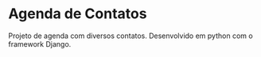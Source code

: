 # Agenda de Contatos
Projeto de agenda com diversos contatos.
Desenvolvido em python com o framework Django.
